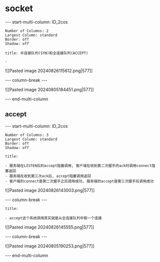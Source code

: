 # socket
--- start-multi-column: ID_2cos
```column-settings
Number of Columns: 2
Largest Column: standard
Border: off
Shadow: off
```

~~~ad-primary
title: 半连接队列(SYN)和全连接队列(ACCEPT)

- 
~~~
![[Pasted image 20240826115612.png|577]]

--- column-break ---

![[Pasted image 20240805184451.png|577]]

--- end-multi-column

## accept

--- start-multi-column: ID_2cos
```column-settings
Number of Columns: 3
Largest Column: standard
Border: off
Shadow: off
```

~~~ad-primary
title:  

- 服务端在LISTEN后的accept阻塞调用, 客户端在收到第二次握手的ack时调用connect阻塞返回
- 服务端在收到第三次ack后, accept阻塞调用返回
- 客户端的connect是第二次握手之后调用成功, 服务端的accept是第三次握手后调用成功
~~~
![[Pasted image 20240826143003.png|577]]

--- column-break ---

~~~ad-grey
title:  

- accept这个系统调用其实就是从全连接队列中取一个连接
~~~
![[Pasted image 20240826145555.png|577]]

--- column-break ---

![[Pasted image 20240805190253.png|577]]

--- end-multi-column

